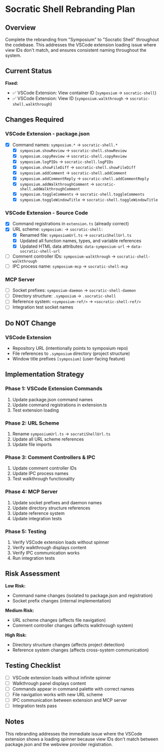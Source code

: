 # Socratic Shell Rebranding Plan

## Overview

Complete the rebranding from "Symposium" to "Socratic Shell" throughout the codebase. This addresses the VSCode extension loading issue where view IDs don't match, and ensures consistent naming throughout the system.

## Current Status

**Fixed:**
- ✅ VSCode Extension: View container ID (`symposium` → `socratic-shell`)
- ✅ VSCode Extension: View ID (`symposium.walkthrough` → `socratic-shell.walkthrough`)

## Changes Required

### VSCode Extension - package.json
- [x] Command names: `symposium.*` → `socratic-shell.*`
  - [x] `symposium.showReview` → `socratic-shell.showReview`
  - [x] `symposium.copyReview` → `socratic-shell.copyReview`
  - [x] `symposium.logPIDs` → `socratic-shell.logPIDs`
  - [x] `symposium.showFileDiff` → `socratic-shell.showFileDiff`
  - [x] `symposium.addComment` → `socratic-shell.addComment`
  - [x] `symposium.addCommentReply` → `socratic-shell.addCommentReply`
  - [x] `symposium.addWalkthroughComment` → `socratic-shell.addWalkthroughComment`
  - [x] `symposium.toggleComments` → `socratic-shell.toggleComments`
  - [x] `symposium.toggleWindowTitle` → `socratic-shell.toggleWindowTitle`

### VSCode Extension - Source Code
- [x] Command registrations in `extension.ts` (already correct)
- [x] URL scheme: `symposium:` → `socratic-shell:`
  - [x] Renamed file: `symposiumUrl.ts` → `socraticShellUrl.ts`
  - [x] Updated all function names, types, and variable references
  - [x] Updated HTML data attributes: `data-symposium-url` → `data-socratic-shell-url`
- [ ] Comment controller IDs: `symposium-walkthrough` → `socratic-shell-walkthrough`
- [ ] IPC process name: `symposium-mcp` → `socratic-shell-mcp`

### MCP Server
- [ ] Socket prefixes: `symposium-daemon` → `socratic-shell-daemon`
- [ ] Directory structure: `.symposium` → `.socratic-shell`
- [ ] Reference system: `<symposium-ref/>` → `<socratic-shell-ref/>`
- [ ] Integration test socket names

## Do NOT Change

### VSCode Extension
- Repository URL (intentionally points to symposium repo)
- File references to `.symposium` directory (project structure)
- Window title prefixes `[symposium]` (user-facing feature)

## Implementation Strategy

### Phase 1: VSCode Extension Commands
1. Update package.json command names
2. Update command registrations in extension.ts
3. Test extension loading

### Phase 2: URL Scheme
1. Rename `symposiumUrl.ts` → `socratiShellUrl.ts`
2. Update all URL scheme references
3. Update file imports

### Phase 3: Comment Controllers & IPC
1. Update comment controller IDs
2. Update IPC process names
3. Test walkthrough functionality

### Phase 4: MCP Server
1. Update socket prefixes and daemon names
2. Update directory structure references
3. Update reference system
4. Update integration tests

### Phase 5: Testing
1. Verify VSCode extension loads without spinner
2. Verify walkthrough displays content
3. Verify IPC communication works
4. Run integration tests

## Risk Assessment

**Low Risk:**
- Command name changes (isolated to package.json and registration)
- Socket prefix changes (internal implementation)

**Medium Risk:**
- URL scheme changes (affects file navigation)
- Comment controller changes (affects walkthrough system)

**High Risk:**
- Directory structure changes (affects project detection)
- Reference system changes (affects cross-system communication)

## Testing Checklist

- [ ] VSCode extension loads without infinite spinner
- [ ] Walkthrough panel displays content
- [ ] Commands appear in command palette with correct names
- [ ] File navigation works with new URL scheme
- [ ] IPC communication between extension and MCP server
- [ ] Integration tests pass

## Notes

This rebranding addresses the immediate issue where the VSCode extension shows a loading spinner because view IDs don't match between package.json and the webview provider registration.
